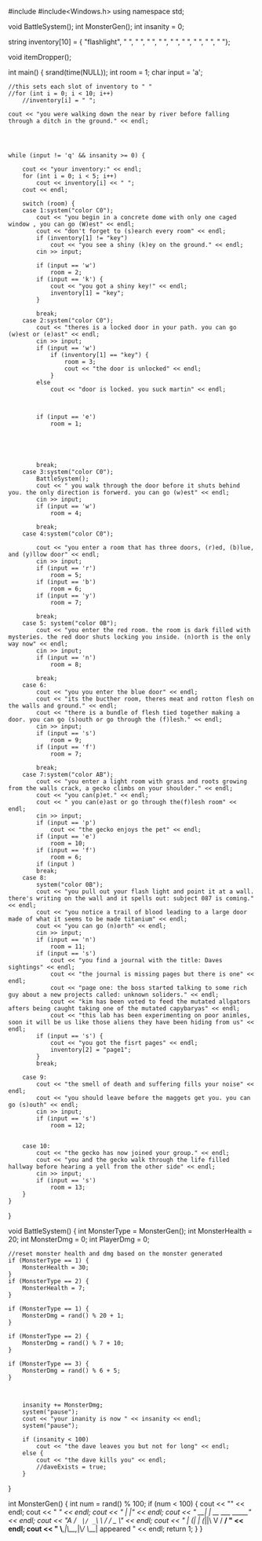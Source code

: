 #include<iostream>
#include<Windows.h>
using namespace std;

void BattleSystem();
int MonsterGen();
int insanity = 0;

string inventory[10] = { "flashlight", " ", " ", " ", " ", " ", " ", " ", " ", " "};


void itemDropper();

int main() {
    srand(time(NULL));
    int room = 1;
    char input = 'a';
 
    //this sets each slot of inventory to " "
    //for (int i = 0; i < 10; i++) 
        //inventory[i] = " ";

    cout << "you were walking down the near by river before falling through a ditch in the ground." << endl;
    
    
   

    while (input != 'q' && insanity >= 0) {

        cout << "your inventory:" << endl;
        for (int i = 0; i < 5; i++)
            cout << inventory[i] << " ";
        cout << endl;

        switch (room) {
        case 1:system("color C0");
            cout << "you begin in a concrete dome with only one caged window , you can go (W)est" << endl;
            cout << "don't forget to (s)earch every room" << endl;
            if (inventory[1] != "key")
                cout << "you see a shiny (k)ey on the ground." << endl;
            cin >> input;

            if (input == 'w')
                room = 2;
            if (input == 'k') {
                cout << "you got a shiny key!" << endl;
                inventory[1] = "key";
            }
      
            break;
        case 2:system("color C0");
            cout << "theres is a locked door in your path. you can go (w)est or (e)ast" << endl;
            cin >> input;
            if (input == 'w')
                if (inventory[1] == "key") {
                    room = 3;
                    cout << "the door is unlocked" << endl;
                }
            else 
                cout << "door is locked. you suck martin" << endl;
                  
        
            
            if (input == 'e')
                room = 1;
               

            
          
                
            break;
        case 3:system("color C0");
            BattleSystem();
            cout << " you walk through the door before it shuts behind you. the only direction is forwerd. you can go (w)est" << endl;
            cin >> input;
            if (input == 'w')
                room = 4;
            
            break;
        case 4:system("color C0");
             
            cout << "you enter a room that has three doors, (r)ed, (b)lue, and (y)llow door" << endl;
            cin >> input;
            if (input == 'r')
                room = 5;
            if (input == 'b')
                room = 6;
            if (input == 'y')
                room = 7;

            break;
        case 5: system("color 0B");
            cout << "you enter the red room. the room is dark filled with mysteries. the red door shuts locking you inside. (n)orth is the only way now" << endl;
            cin >> input;
            if (input == 'n')
                room = 8;

            break;
        case 6:
            cout << "you you enter the blue door" << endl;
            cout << "its the bucther room, theres meat and rotton flesh on the walls and ground." << endl;
            cout << "there is a bundle of flesh tied together making a door. you can go (s)outh or go through the (f)lesh." << endl;
            cin >> input;
            if (input == 's')
                room = 9;
            if (input == 'f')
                room = 7;

            break;
        case 7:system("color AB");
            cout << "you enter a light room with grass and roots growing from the walls crack, a gecko climbs on your shoulder." << endl;
            cout << "you can(p)et." << endl;
            cout << " you can(e)ast or go through the(f)lesh room" << endl;
            cin >> input;
            if (input == 'p')
                cout << "the gecko enjoys the pet" << endl;
            if (input == 'e')
                room = 10;
            if (input == 'f')
                room = 6;
            if (input )
            break;
        case 8:
            system("color 0B");
            cout << "you pull out your flash light and point it at a wall. there's writing on the wall and it spells out: subject 087 is coming." << endl;
            cout << "you notice a trail of blood leading to a large door made of what it seems to be made titanium" << endl;
            cout << "you can go (n)orth" << endl;
            cin >> input;
            if (input == 'n')
                room = 11;
            if (input == 's')
                cout << "you find a journal with the title: Daves sightings" << endl;
                cout << "the journal is missing pages but there is one" << endl;
                cout << "page one: the boss started talking to some rich guy about a new projects called: unknown soliders." << endl;
                cout << "kim has been voted to feed the mutated allgators afters being caught taking one of the mutated capybaryas" << endl;
                cout << "this lab has been experimenting on poor animles, soon it will be us like those aliens they have been hiding from us" << endl; 
            if (input == 's') {
                cout << "you got the fisrt pages" << endl;
                inventory[2] = "page1";
            }
            break;

        case 9: 
            cout << "the smell of death and suffering fills your noise" << endl;
            cout << "you should leave before the maggets get you. you can go (s)outh" << endl;
            cin >> input;
            if (input == 's')
                room = 12;


        case 10:
            cout << "the gecko has now joined your group." << endl; 
            cout << "you and the gecko walk through the life filled hallway before hearing a yell from the other side" << endl;
            cin >> input; 
            if (input == 's')
                room = 13;
        }
    }
}


void BattleSystem() {
    int MonsterType = MonsterGen();
    int MonsterHealth = 20;
    int MonsterDmg = 0;
    int PlayerDmg = 0;

    //reset monster health and dmg based on the monster generated
    if (MonsterType == 1) {
        MonsterHealth = 30;
    }
    if (MonsterType == 2) {
        MonsterHealth = 7;
    }

    if (MonsterType == 1) {
        MonsterDmg = rand() % 20 + 1;
    }

    if (MonsterType == 2) {
        MonsterDmg = rand() % 7 + 10;
    }

    if (MonsterType == 3) {
        MonsterDmg = rand() % 6 + 5;
    }


  
        insanity += MonsterDmg;
        system("pause");
        cout << "your inanity is now " << insanity << endl;
        system("pause");

        if (insanity < 100)
            cout << "the dave leaves you but not for long" << endl;
        else {
            cout << "the dave kills you" << endl;
            //daveExists = true;
        }

}



int MonsterGen() {
    int num = rand() % 100;
    if (num < 100) {
        cout << "" << endl;
        cout << "       _" << endl;
        cout << "      | |" << endl;
        cout << "    __| | __ ___   _____" << endl;
        cout << "A  / _` |/ _`\\ \\ / / _ \\"  << endl;
        cout << "  | (_| | (_||\\ V /  __/ " << endl;
        cout << "   \\__,_|\\__,_|\\_/ \\___|  appeared   " << endl;
        return 1;
    }
}
